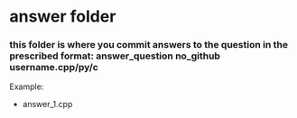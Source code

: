 # answer folder

### this folder is where you commit answers to the question in the prescribed format: answer_question no_github username.cpp/py/c 
Example: 
  -  answer_1.cpp
